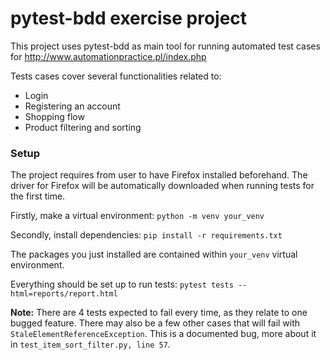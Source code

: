 # pytest-bdd exercise project

This project uses pytest-bdd as main tool for running automated test cases for http://www.automationpractice.pl/index.php

Tests cases cover several functionalities related to:
- Login
- Registering an account
- Shopping flow
- Product filtering and sorting

### Setup

The project requires from user to have Firefox installed beforehand. The driver for Firefox will be automatically downloaded when running tests for the first time.

Firstly, make a virtual environment:
`python -m venv your_venv`

Secondly, install dependencies:
`pip install -r requirements.txt`

The packages you just installed are contained within `your_venv` virtual environment.


Everything should be set up to run tests:
`pytest tests --html=reports/report.html`

**Note:** There are 4 tests expected to fail every time, as they relate to one bugged feature. There may also be a few other cases that will fail with `StaleElementReferenceException`. This is a documented bug, more about it in `test_item_sort_filter.py, line 57`.